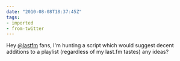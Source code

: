 ```yaml
---
date: "2010-08-08T18:37:45Z"
tags:
- imported
- from-twitter
---
```

Hey [@lastfm](/twitter/#/lastfm) fans, I'm hunting a script which would suggest decent additions to a playlist \(regardless of my last.fm tastes\) any ideas?
